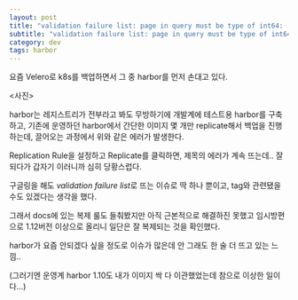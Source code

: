 ```yaml
---
layout: post
title: "validation failure list: page in query must be type of int64: 'NaN'page_size in query must be of type int64: '[object Object]' 에러"
subtitle: "validation failure list: page in query must be type of int64: 'NaN'page_size in query must be of type int64: '[object Object]' error"
category: dev
tags: harbor
---
```

요즘 Velero로 k8s를 백업하면서 그 중 harbor를 먼저 손대고 있다.

<사진>

harbor는 레지스트리가 전부라고 봐도 무방하기에 개발계에 테스트용 harbor를 구축하고, 기존에 운영하던 harbor에서 간단한 이미지 몇 개만 replicate해서 백업을 진행하는데, 끌어오는 과정에서 위와 같은 에러가 발생한다.

Replication Rule을 설정하고 Replicate를 클릭하면, 제목의 에러가 계속 뜨는데.. 잘 되다가 갑자기 이러니까 심히 당황스럽다.

구글링을 해도 *validation failure list*로 뜨는 이슈로 딱 하나 뿐이고, tag와 관련됐을 수도 있겠다는 생각을 했다.

그래서 docs에 있는 복제 룰도 들춰봤지만 아직 근본적으로 해결하진 못했고 임시방편으로 1.12버전 이상으로 올리니 일단은 잘 복제되는 것을 확인했다.

harbor가 요즘 안되겠다 싶을 정도로 이슈가 많은데 안 그래도 한 술 더 뜨고 있는 느낌..

(그러기엔 운영계 harbor 1.10도 내가 이미지 싹 다 이관했었는데 참으로 이상한 일이다...)
